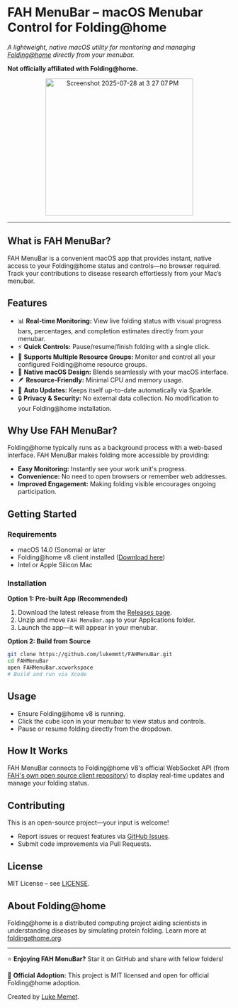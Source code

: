 # FAH MenuBar – macOS Menubar Control for Folding\@home

*A lightweight, native macOS utility for monitoring and managing *[*Folding@home*](https://foldingathome.org)* directly from your menubar.*

**Not officially affiliated with Folding\@home.**

<p align="center">
  <img width="333" height="309" alt="Screenshot 2025-07-28 at 3 27 07 PM" src="https://github.com/user-attachments/assets/820cccac-079e-4f06-9cc2-d723b0641510" />
</p>


---

## What is FAH MenuBar?

FAH MenuBar is a convenient macOS app that provides instant, native access to your Folding\@home status and controls—no browser required. Track your contributions to disease research effortlessly from your Mac’s menubar.


## Features

- 📊 **Real-time Monitoring:** View live folding status with visual progress bars, percentages, and completion estimates directly from your menubar.
- ⚡ **Quick Controls:** Pause/resume/finish folding with a single click.
- 🔧 **Supports Multiple Resource Groups:** Monitor and control all your configured Folding@home resource groups.
- 🎨 **Native macOS Design:** Blends seamlessly with your macOS interface.
- 🪶 **Resource-Friendly:** Minimal CPU and memory usage.
- 🔄 **Auto Updates:** Keeps itself up-to-date automatically via Sparkle.
- 🔒 **Privacy & Security:** No external data collection. No modification to your Folding@home installation.


## Why Use FAH MenuBar?

Folding\@home typically runs as a background process with a web-based interface. FAH MenuBar makes folding more accessible by providing:

- **Easy Monitoring:** Instantly see your work unit's progress.
- **Convenience:** No need to open browsers or remember web addresses.
- **Improved Engagement:** Making folding visible encourages ongoing participation.

## Getting Started

### Requirements

- macOS 14.0 (Sonoma) or later
- Folding\@home v8 client installed ([Download here](https://foldingathome.org/start-folding/))
- Intel or Apple Silicon Mac

### Installation

**Option 1: Pre-built App (Recommended)**

1. Download the latest release from the [Releases page](https://github.com/lukemmtt/FAHMenuBar/releases).
2. Unzip and move `FAH MenuBar.app` to your Applications folder.
3. Launch the app—it will appear in your menubar.

**Option 2: Build from Source**

```bash
git clone https://github.com/lukemmtt/FAHMenuBar.git
cd FAHMenuBar
open FAHMenuBar.xcworkspace
# Build and run via Xcode
```

## Usage

- Ensure Folding\@home v8 is running.
- Click the cube icon in your menubar to view status and controls.
- Pause or resume folding directly from the dropdown.

## How It Works

FAH MenuBar connects to Folding\@home v8's official WebSocket API (from [FAH's own open source client repository](https://github.com/FoldingAtHome/fah-client-bastet)) to display real-time updates and manage your folding status.

## Contributing

This is an open-source project—your input is welcome!

- Report issues or request features via [GitHub Issues](https://github.com/lukemmtt/FAHMenuBar/issues).
- Submit code improvements via Pull Requests.

## License

MIT License – see [LICENSE](LICENSE).

## About Folding\@home

Folding\@home is a distributed computing project aiding scientists in understanding diseases by simulating protein folding. Learn more at [foldingathome.org](https://foldingathome.org).

---

⭐ **Enjoying FAH MenuBar?** Star it on GitHub and share with fellow folders!

🤝 **Official Adoption:** This project is MIT licensed and open for official Folding\@home adoption.

Created by [Luke Memet](https://github.com/lukemmtt).

